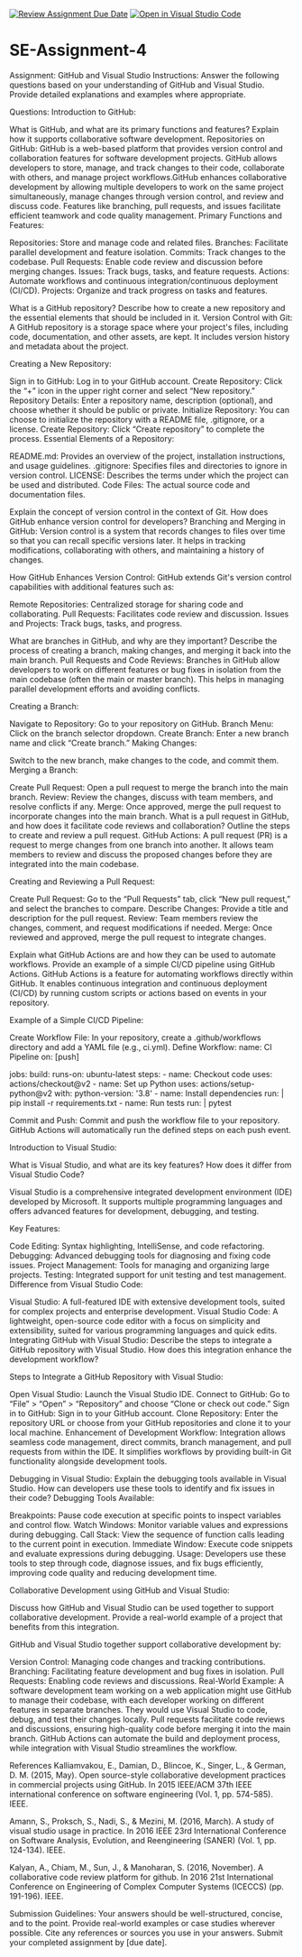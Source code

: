 [![Review Assignment Due Date](https://classroom.github.com/assets/deadline-readme-button-22041afd0340ce965d47ae6ef1cefeee28c7c493a6346c4f15d667ab976d596c.svg)](https://classroom.github.com/a/GvXCZgfk)
[![Open in Visual Studio Code](https://classroom.github.com/assets/open-in-vscode-2e0aaae1b6195c2367325f4f02e2d04e9abb55f0b24a779b69b11b9e10269abc.svg)](https://classroom.github.com/online_ide?assignment_repo_id=15482647&assignment_repo_type=AssignmentRepo)
# SE-Assignment-4
Assignment: GitHub and Visual Studio
Instructions:
Answer the following questions based on your understanding of GitHub and Visual Studio. Provide detailed explanations and examples where appropriate.

Questions:
Introduction to GitHub:

What is GitHub, and what are its primary functions and features? Explain how it supports collaborative software development.
Repositories on GitHub:
GitHub is a web-based platform that provides version control and collaboration features for software development projects. GitHub allows developers to store, manage, and track changes to their code, collaborate with others, and manage project workflows.GitHub enhances collaborative development by allowing multiple developers to work on the same project simultaneously, manage changes through version control, and review and discuss code. Features like branching, pull requests, and issues facilitate efficient teamwork and code quality management.
Primary Functions and Features:

Repositories: Store and manage code and related files.
Branches: Facilitate parallel development and feature isolation.
Commits: Track changes to the codebase.
Pull Requests: Enable code review and discussion before merging changes.
Issues: Track bugs, tasks, and feature requests.
Actions: Automate workflows and continuous integration/continuous deployment (CI/CD).
Projects: Organize and track progress on tasks and features.

What is a GitHub repository? Describe how to create a new repository and the essential elements that should be included in it.
Version Control with Git:
A GitHub repository is a storage space where your project's files, including code, documentation, and other assets, are kept. It includes version history and metadata about the project.

Creating a New Repository:

Sign in to GitHub: Log in to your GitHub account.
Create Repository: Click the “+” icon in the upper right corner and select “New repository.”
Repository Details: Enter a repository name, description (optional), and choose whether it should be public or private.
Initialize Repository: You can choose to initialize the repository with a README file, .gitignore, or a license.
Create Repository: Click “Create repository” to complete the process.
Essential Elements of a Repository:

README.md: Provides an overview of the project, installation instructions, and usage guidelines.
.gitignore: Specifies files and directories to ignore in version control.
LICENSE: Describes the terms under which the project can be used and distributed.
Code Files: The actual source code and documentation files.

Explain the concept of version control in the context of Git. How does GitHub enhance version control for developers?
Branching and Merging in GitHub:
Version control is a system that records changes to files over time so that you can recall specific versions later. It helps in tracking modifications, collaborating with others, and maintaining a history of changes.

How GitHub Enhances Version Control:
GitHub extends Git's version control capabilities with additional features such as:

Remote Repositories: Centralized storage for sharing code and collaborating.
Pull Requests: Facilitates code review and discussion.
Issues and Projects: Track bugs, tasks, and progress.

What are branches in GitHub, and why are they important? Describe the process of creating a branch, making changes, and merging it back into the main branch.
Pull Requests and Code Reviews:
Branches in GitHub allow developers to work on different features or bug fixes in isolation from the main codebase (often the main or master branch). This helps in managing parallel development efforts and avoiding conflicts.

Creating a Branch:

Navigate to Repository: Go to your repository on GitHub.
Branch Menu: Click on the branch selector dropdown.
Create Branch: Enter a new branch name and click “Create branch.”
Making Changes:

Switch to the new branch, make changes to the code, and commit them.
Merging a Branch:

Create Pull Request: Open a pull request to merge the branch into the main branch.
Review: Review the changes, discuss with team members, and resolve conflicts if any.
Merge: Once approved, merge the pull request to incorporate changes into the main branch.
What is a pull request in GitHub, and how does it facilitate code reviews and collaboration? Outline the steps to create and review a pull request.
GitHub Actions:
A pull request (PR) is a request to merge changes from one branch into another. It allows team members to review and discuss the proposed changes before they are integrated into the main codebase.

Creating and Reviewing a Pull Request:

Create Pull Request: Go to the “Pull Requests” tab, click “New pull request,” and select the branches to compare.
Describe Changes: Provide a title and description for the pull request.
Review: Team members review the changes, comment, and request modifications if needed.
Merge: Once reviewed and approved, merge the pull request to integrate changes.

Explain what GitHub Actions are and how they can be used to automate workflows. Provide an example of a simple CI/CD pipeline using GitHub Actions.
GitHub Actions is a feature for automating workflows directly within GitHub. It enables continuous integration and continuous deployment (CI/CD) by running custom scripts or actions based on events in your repository.

Example of a Simple CI/CD Pipeline:

Create Workflow File: In your repository, create a .github/workflows directory and add a YAML file (e.g., ci.yml).
Define Workflow:
name: CI Pipeline
on: [push]

jobs:
  build:
    runs-on: ubuntu-latest
    steps:
      - name: Checkout code
        uses: actions/checkout@v2
      - name: Set up Python
        uses: actions/setup-python@v2
        with:
          python-version: '3.8'
      - name: Install dependencies
        run: |
          pip install -r requirements.txt
      - name: Run tests
        run: |
          pytest

Commit and Push: Commit and push the workflow file to your repository. GitHub Actions will automatically run the defined steps on each push event.

Introduction to Visual Studio:

What is Visual Studio, and what are its key features? How does it differ from Visual Studio Code?

Visual Studio is a comprehensive integrated development environment (IDE) developed by Microsoft. It supports multiple programming languages and offers advanced features for development, debugging, and testing.

Key Features:

Code Editing: Syntax highlighting, IntelliSense, and code refactoring.
Debugging: Advanced debugging tools for diagnosing and fixing code issues.
Project Management: Tools for managing and organizing large projects.
Testing: Integrated support for unit testing and test management.
Difference from Visual Studio Code:

Visual Studio: A full-featured IDE with extensive development tools, suited for complex projects and enterprise development.
Visual Studio Code: A lightweight, open-source code editor with a focus on simplicity and extensibility, suited for various programming languages and quick edits.
Integrating GitHub with Visual Studio:
Describe the steps to integrate a GitHub repository with Visual Studio. How does this integration enhance the development workflow?

Steps to Integrate a GitHub Repository with Visual Studio:

Open Visual Studio: Launch the Visual Studio IDE.
Connect to GitHub: Go to “File” > “Open” > “Repository” and choose “Clone or check out code.”
Sign in to GitHub: Sign in to your GitHub account.
Clone Repository: Enter the repository URL or choose from your GitHub repositories and clone it to your local machine.
Enhancement of Development Workflow:
Integration allows seamless code management, direct commits, branch management, and pull requests from within the IDE. It simplifies workflows by providing built-in Git functionality alongside development tools.


Debugging in Visual Studio:
Explain the debugging tools available in Visual Studio. How can developers use these tools to identify and fix issues in their code?
Debugging Tools Available:

Breakpoints: Pause code execution at specific points to inspect variables and control flow.
Watch Windows: Monitor variable values and expressions during debugging.
Call Stack: View the sequence of function calls leading to the current point in execution.
Immediate Window: Execute code snippets and evaluate expressions during debugging.
Usage:
Developers use these tools to step through code, diagnose issues, and fix bugs efficiently, improving code quality and reducing development time.

Collaborative Development using GitHub and Visual Studio:

Discuss how GitHub and Visual Studio can be used together to support collaborative development. Provide a real-world example of a project that benefits from this integration.

GitHub and Visual Studio together support collaborative development by:

Version Control: Managing code changes and tracking contributions.
Branching: Facilitating feature development and bug fixes in isolation.
Pull Requests: Enabling code reviews and discussions.
Real-World Example:
A software development team working on a web application might use GitHub to manage their codebase, with each developer working on different features in separate branches. They would use Visual Studio to code, debug, and test their changes locally. Pull requests facilitate code reviews and discussions, ensuring high-quality code before merging it into the main branch. GitHub Actions can automate the build and deployment process, while integration with Visual Studio streamlines the workflow.

References
Kalliamvakou, E., Damian, D., Blincoe, K., Singer, L., & German, D. M. (2015, May). Open source-style collaborative development practices in commercial projects using GitHub. In 2015 IEEE/ACM 37th IEEE international conference on software engineering (Vol. 1, pp. 574-585). IEEE.

Amann, S., Proksch, S., Nadi, S., & Mezini, M. (2016, March). A study of visual studio usage in practice. In 2016 IEEE 23rd International Conference on Software Analysis, Evolution, and Reengineering (SANER) (Vol. 1, pp. 124-134). IEEE.

Kalyan, A., Chiam, M., Sun, J., & Manoharan, S. (2016, November). A collaborative code review platform for github. In 2016 21st International Conference on Engineering of Complex Computer Systems (ICECCS) (pp. 191-196). IEEE.

Submission Guidelines:
Your answers should be well-structured, concise, and to the point.
Provide real-world examples or case studies wherever possible.
Cite any references or sources you use in your answers.
Submit your completed assignment by [due date].

